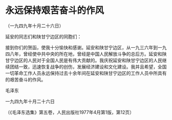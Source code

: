 # 永远保持艰苦奋斗的作风

（一九四九年十月二十六日）

延安的同志们和陕甘宁边区的同胞们：

接到你们的贺函，使我十分愉快和感谢。延安和陕甘宁边区，从一九三六年到一九四八年，曾经使中共中央的所在地，曾经是中国人民解放斗争的总后方。延安和陕甘宁边区的人民对于全国人民是有伟大贡献的。我庆祝延安和陕甘宁边区的人民继续团结一致，迅速恢复战争的创伤，发展经济建设和文化建设。我并且希望，全国一切革命工作人员永远保持过去十余年间在延安和陕甘宁边区的工作人员中所具有的艰苦奋斗的作风。

毛泽东

一九四九年十月二十六日

（《毛泽东选集》第五卷，人民出版社1977年4月第1版，第12页）
